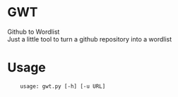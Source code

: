 # GWT


Github to Wordlist     
Just a little tool to turn a github repository into a wordlist


# Usage
  
```  
    usage: gwt.py [-h] [-u URL]
 
```
